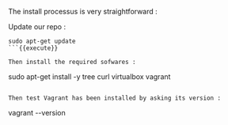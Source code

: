 
The install processus is very straightforward :

Update our repo :

```
sudo apt-get update
```{{execute}}

Then install the required sofwares :

```
sudo apt-get install -y tree curl virtualbox vagrant
```{{execute}}

Then test Vagrant has been installed by asking its version :

```
vagrant --version
```{{execute}}